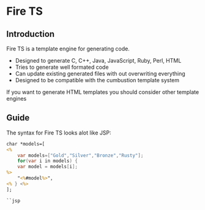 Fire TS
=======

## Introduction

Fire TS is a template engine for generating code. 

 * Designed to generate C, C++, Java, JavaScript, Ruby, Perl, HTML
 * Tries to generate well formated code
 * Can update existing generated files with out overwriting everything
 * Designed to be compatible with the cumbustion template system  

If you want to generate HTML templates you should consider other template engines

## Guide

The syntax for Fire TS looks alot like JSP:

```jsp
char *models=[
<% 
	var models=["Gold","Silver","Bronze","Rusty"];
	for(var i in models) { 
	var model = models[i];
%>
	"<%#model%>",
<% } <%>
];

``jsp




 
